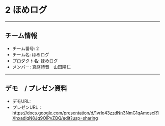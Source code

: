 # 2 ほめログ

---

## チーム情報
- チーム番号: 2
- チーム名: ほめログ
- プロダクト名: ほめログ
- メンバー: 真庭詩音　山田陽仁

---

## デモ　/ プレゼン資料
- デモURL: 
- プレゼンURL：https://docs.google.com/presentation/d/1vrlo43zzdNn3NmG1qAmoscR1XhxadIqN8Jq9OlPvZQQ/edit?usp=sharing
